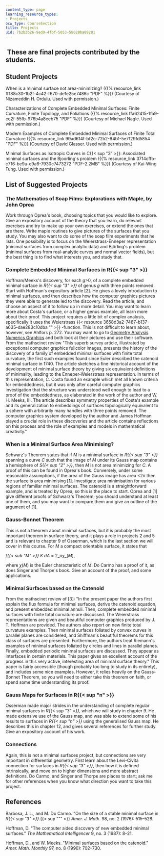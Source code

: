 ```yaml
---
content_type: page
learning_resource_types:
- Projects
ocw_type: CourseSection
title: Projects
uid: 7b2b3b26-9ed0-4fbf-5053-58028ba89281
---
```


 These are final projects contributed by the students.
------------------------------------------------------

Student Projects
----------------

When is a minimal surface not area-minimizing? ({{% resource_link ff188c30-1b2f-4c42-f670-de1e25e7486c "PDF" %}}) (Courtesy of Nizameddin H. Ordulu. Used with permission.)

Characterizations of Complete Embedded Minimal Surfaces: Finite Curvature, Finite Topology, and Foliations ({{% resource_link ffa62415-1fa9-cc2f-55fb-976b4a8eeb75 "PDF" %}}) (Courtesy of Michael Nagle. Used with permission.)

Modern Examples of Complete Embedded Minimal Surfaces of Finite Total Curvature ({{% resource_link 99ad614f-bf2c-72b2-84b1-5e7f29fd5854 "PDF" %}}) (Courtesy of David Glasser. Used with permission.)

Minimal Surfaces as Isotropic Curves in C{{< sup "3" >}}: Associated minimal surfaces and the Bjoorling's problem ({{% resource_link 3714cffb-c716-be9a-e9a6-7930c7473272 "PDF-2.2MB" %}}) (Courtesy of Kai-Wing Fung. Used with permission.)

List of Suggested Projects
--------------------------

### The Mathematics of Soap Films: Explorations with Maple, by John Oprea

Work through Oprea's book, choosing topics that you would like to explore. Give an expository account of the theory that you learn, do relevant exercises and try to make up your own exercises, or extend the ones that are there. Write maple routines to give pictures of the surfaces that you study. You may also want to do some of the soap film experiments that he lists. One possibility is to focus on the Weierstrass-Enneper representation (minimal surfaces from complex analytic data) and Björling's problem (minimal surfaces from real-analytic curves and normal vector fields), but the best thing is to find what interests you, and study that.

### Complete Embedded Minimal Surfaces in R{{< sup "3" >}}

Hoffman/Meeks's discovery, for each _g_\>0, of a complete embedded minimal surface in _R{{< sup "3" >}}_ of genus _g_ with three points removed. Start with Hoffman's expository article \[2\]. He gives a lovely introduction to minimal surfaces, and then describes how the computer graphics pictures they were able to generate led to the discovery. Read the article, and choose an aspect of it to follow up in more detail. You may want to learn more about Costa's surface, or a higher genus example, all learn more about their proof. This project requires a little bit of complex analysis, specifically it uses the Weierstrass {{< resource 3658d3a2-7487-b137-a635-dae283c10dba "" >}} -function. This is not difficult to learn about, however, see Ahlfors p. 272. You may want to go to [Geometry Analysis Numerics Graphics](http://www.gang.umass.edu/) and both look at their pictures and use their software. From the mathscinet review "This superb survey article, illustrated by exceptional computer graphics fullcolor images, presents the history of the discovery of a family of embedded minimal surfaces with finite total curvature, the first such examples found since Euler described the catenoid minimal surface in 1740. The article sketches a fine historical account of the development of minimal surface theory by giving six equivalent definitions of minimality, leading to the Enneper-Weierstrass representation. In terms of this representation, C. Costa found an example which met all known criteria for embeddedness, but it was only after careful computer graphics investigation that the structure was understood well enough to lead to a proof of the embeddedness, as elaborated in the work of the author and W. H. Meeks, III. The article describes symmetry properties of Costa's example and its generalization to embeddings of surfaces topologically equivalent to a sphere with arbitrarily many handles with three points removed. The computer graphics system developed by the author and James Hoffman played a crucial role in these discoveries and the article contains reflections on this process and the role of examples and models in mathematical creativity."

### When is a Minimal Surface Area Minimising?

Schwarz's Theorem states that if _M_ is a minimal surface in _R{{< sup "3" >}}_ spanning a curve _C_ such that the image of _M_ under its Gauss map contains a hemisphere of _S{{< sup "2" >}}_, then _M_ is not area minimizing for _C_. A proof of this can be found in Oprea's book. Conversely, under some reasonable assumptions, if the area of the Gauss image has area \<2π then the surface is area minimising \[1\]. Investigate area minimisation for various regions of familiar minimal surfaces. The catenoid is a straightforward example, and is treated by Oprea, so this is the place to start. Oprea and \[1\] give different proofs of Schwarz's Theorem; you should understand at least one of them, and you may want to compare them and give an outline of the argument of \[1\].

### Gauss-Bonnet Theorem

This is not a theorem about minimal surfaces, but it is probably the most important theorem in surface theory, and it plays a role in projects 2 and 5 and is relevant to chapter 9 of Osserman, which is the last section we will cover in this course. For _M_ a compact orientable surface, it states that

_∫{{< sub "M" >}}_ _K_ _dA_ = 2_πχ_(_M_),

where _χ_(_M_) is the Euler characteristic of _M_. Do Carmo has a proof of it, as does Singer and Thorpe's book. Give an account of the proof, and some applications.

### Minimal Surfaces based on the Catenoid

From the mathscinet review of \[3\]: "In the present paper the authors first explain the flux formula for minimal surfaces, derive the catenoid equation, and present embedded minimal annuli. Then, complete embedded minimal surfaces with finite total curvature are discussed. The Weierstrass representations are given and beautiful computer graphics produced by J. T. Hoffman are provided. The authors also report on new finite total curvature examples. Then minimal surfaces foliated by convex curves in parallel planes are considered, and Shiffman's beautiful theorems for this class of surfaces are presented. Furthermore, the authors treat Riemann's examples of minimal surfaces foliated by circles and lines in parallel planes. Finally, embedded periodic minimal surfaces are discussed. They appear as interfaces in certain materials. This paper gives an excellent account of the progress in this very active, interesting area of minimal surface theory." This paper is fairly accessible (though probably too long to study in its entirety), and includes some nice examples. However, it relies heavily on the Gauss-Bonnet Theorem, so you will need to either take this theorem on faith, or spend some time understanding its proof.

### Gauss Maps for Surfaces in R{{< sup "n" >}}

Osserman made major strides in the understanding of complete regular minimal surfaces in _R{{< sup "3" >}}_, which we will study in chapter 9. He made extensive use of the Gauss map, and was able to extend some of his results to surfaces in _R{{< sup "n" >}}_ using the generalised Gauss map. He describes this in chapter 12, and gives several references for further study. Give an expository account of his work.

### Connections

Again, this is not a minimal surfaces project, but connections are very important in differential geometry. First learn about the Levi-Civita connection for surfaces in _R{{< sup "3" >}}_, then how it is defined intrinsically, and move on to higher dimensions and more abstract definitions. Do Carmo, and Singer and Thorpe are places to start; ask me for other references when you know what direction you want to take this project.

References
----------

Barbosa, J. L., and M. Do Carmo. "On the size of a stable minimal surface in _R{{< sup "3" >}}._{{< sup "\"" >}} _Amer. J. Math._ 98, no. 2 (1976): 515–528.

Hoffman, D. "The computer aided discovery of new embedded minimal surfaces." _The Mathematical Intelligencer_ 9, no. 3 (1987): 8–21.

Hoffman, D., and W. Meeks. "Minimal surfaces based on the catenoid." _Amer. Math. Monthly_ 97, no. 8 (1990): 702–730.